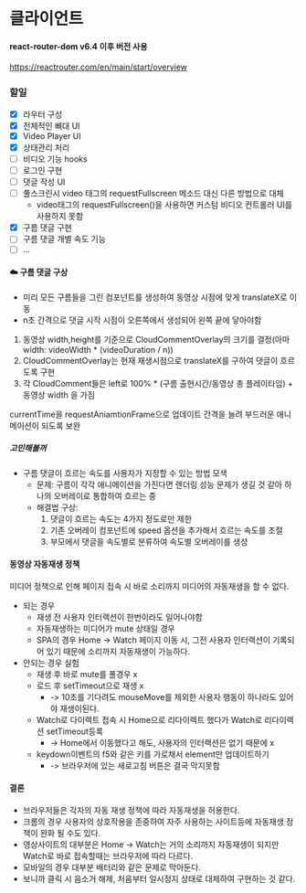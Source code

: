 # 클라이언트

#### react-router-dom v6.4 이후 버전 사용

https://reactrouter.com/en/main/start/overview

### 할일

- [x] 라우터 구성
- [x] 전체적인 뼈대 UI
- [x] Video Player UI
- [x] 상태관리 처리
- [ ] 비디오 기능 hooks
- [ ] 로그인 구현
- [ ] 댓글 작성 UI
- [ ] 풀스크린시 video 태그의 requestFullscreen 메소드 대신 다른 방법으로 대체
  - video태그의 requestFullscreen()을 사용하면 커스텀 비디오 컨트롤러 UI를 사용하지 못함
- [x] 구름 댓글 구현
- [ ] 구름 댓글 개별 속도 기능
- [ ] ...

#### ☁️ 구름 댓글 구상

- 미리 모든 구름들을 그린 컴포넌트를 생성하여 동영상 시점에 맞게 translateX로 이동
- n초 간격으로 댓글 시작 시점이 오른쪽에서 생성되어 왼쪽 끝에 닿아야함

1. 동영상 width,height를 기준으로 CloudCommentOverlay의 크기를 결정(아마 width: videoWidth \* (videoDuration / n))
2. CloudCommentOverlay는 현재 재생시점으로 translateX를 구하여 댓글이 흐르도록 구현
3. 각 CloudComment들은 left로 100% \* (구름 출현시간/동영상 총 플레이타임) + 동영상 width 을 가짐

currentTime을 requestAniamtionFrame으로 업데이트 간격을 늘려 부드러운 애니메이션이 되도록 보완

##### 고민해볼꺼

- 구름 댓글이 흐르는 속도를 사용자가 지정할 수 있는 방법 모색
  - 문제: 구름이 각각 애니메이션을 가진다면 렌더링 성능 문제가 생길 것 같아 하나의 오버레이로 통합하여 흐르는 중
  - 해결법 구상:
    1. 댓글이 흐르는 속도는 4가지 정도로만 제한
    2. 기존 오버레이 컴포넌트에 speed 옵션을 추가해서 흐르는 속도를 조절
    3. 부모에서 댓글을 속도별로 분류하여 속도별 오버레이를 생성

#### 동영상 자동재생 정책

미디어 정책으로 인해 페이지 접속 시 바로 소리까지 미디어의 자동재생을 할 수 없다.

- 되는 경우
  - 재생 전 사용자 인터랙션이 한번이라도 일어나야함
  - 자동재생하는 미디어가 mute 상태일 경우
  - SPA의 경우 Home -> Watch 페이지 이동 시, 그전 사용자 인터랙션이 기록되어 있기 때문에 소리까지 자동재생이 가능하다.
- 안되는 경우 실험
  - 재생 후 바로 mute를 풀경우 x
  - 로드 후 setTimeout으로 재생 x
    - -> 10초를 기다려도 mouseMove를 제외한 사용자 행동이 하나라도 있어야 재생이된다.
  - Watch로 다이렉트 접속 시 Home으로 리다이렉트 했다가 Watch로 리다이렉션 setTimeout등록
    - -> Home에서 이동했다고 해도, 사용자의 인터랙션은 없기 때문에 x
  - keydown이벤트의 f5와 같은 키를 가로채서 element만 업데이트하기
    - -> 브라우저에 있는 새로고침 버튼은 결국 막지못함

#### 결론

- 브라우저들은 각자의 자동 재생 정책에 따라 자동재생을 허용한다.
- 크롬의 경우 사용자의 상호작용을 존중하여 자주 사용하는 사이트등에 자동재생 정책이 완화 될 수도 있다.
- 영상사이트의 대부분은 Home -> Watch는 거의 소리까지 자동재생이 되지만 Watch로 바로 접속할때는 브라우저에 따라 다르다.
- 모바일의 경우 대부분 배터리와 같은 문제로 막아둔다.
- 보니까 클릭 시 음소거 해제, 처음부터 일시정지 상태로 대체하여 구현하는 것 같다.
